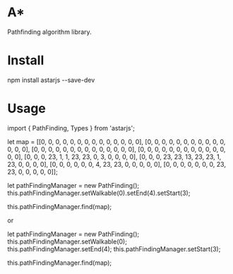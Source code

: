 # A*

Pathfinding algorithm library.

# Install

npm install astarjs --save-dev

# Usage

import { PathFinding, Types } from 'astarjs';

let map = [[0, 0, 0, 0, 0, 0, 0, 0, 0, 0, 0, 0, 0, 0],
            [0, 0, 0, 0, 0, 0, 0, 0, 0, 0, 0, 0, 0, 0],
            [0, 0, 0, 0, 0, 0, 0, 0, 0, 0, 0, 0, 0, 0],
            [0, 0, 0, 0, 0, 0, 0, 0, 0, 0, 0, 0, 0, 0],
            [0, 0, 0, 23, 1, 1, 23, 23, 0, 3, 0, 0, 0, 0],
            [0, 0, 0, 23, 23, 13, 23, 23, 1, 23, 0, 0, 0, 0],
            [0, 0, 0, 0, 0, 0, 4, 23, 23, 0, 0, 0, 0, 0],
            [0, 0, 0, 0, 0, 0, 0, 23, 23, 0, 0, 0, 0, 0]];

let pathFindingManager = new PathFinding();
this.pathFindingManager.setWalkable(0).setEnd(4).setStart(3);

this.pathFindingManager.find(map);

or

let pathFindingManager = new PathFinding();
this.pathFindingManager.setWalkable(0);
this.pathFindingManager.setEnd(4);
this.pathFindingManager.setStart(3);

this.pathFindingManager.find(map);
